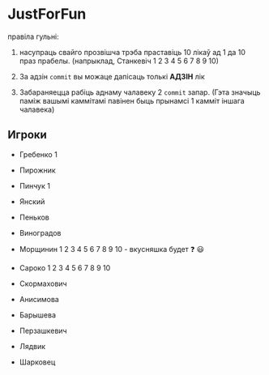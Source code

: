 ﻿
JustForFun
==========
правіла гульні:

1. насупраць свайго прозвішча трэба праставіць 10 лікаў ад 1 да 10 праз прабелы.
(напрыклад, Станкевіч 1 2 3 4 5 6 7 8 9 10)

2. За адзін `commit` вы можаце дапісаць толькі __АДЗІН__ лік

3. Забараняецца рабіць аднаму чалавеку 2 `commit` запар. (Гэта значыць паміж вашымі каммітамі павінен быць прынамсі 1 камміт іншага чалавека)


## Игроки

* Гребенко 1 

* Пирожник

* Пинчук 1

* Янский

* Пеньков

* Виноградов

* Морщинин 1 2 3 4 5 6 7 8 9 10 - вкусняшка будет :question: :smiley:

* Сароко 1 2 3 4 5 6 7 8 9 10

* Скормахович

* Анисимова

* Барышева

* Перзашкевич

* Лядвик

* Шарковец
